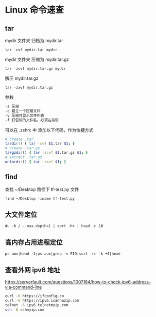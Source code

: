 # Linux 命令速查

## tar

mydir 文件夹 归档为 mydir.tar

`tar -cvf mydir.tar mydir`

mydir 文件夹 压缩为 mydir.tar.gz

`tar -zcvf mydir.tar.gz mydir`

解压 mydir.tar.gz

`tar -zxvf mydir.tar.gz`

参数

```sh
-z 压缩
-c 建立一个压缩文件
-v 压缩时显示文件列表
-f 打包后的文件名，必须在最后
```

可以在 .zshrc 中 添加以下代码，作为快捷方式

```sh
# create .tar
tardir() { tar -cvf $1.tar $1; }
# create .tar.gz
targzdir() { tar -zcvf $1.tar.gz $1; }
# extract .tar.gz
untardir() { tar -zxvf $1; }
```

## find

查找 ~/Desktop 路径下 tf-test.py 文件

`find ~/Desktop -iname tf-test.py`

## 大文件定位

`du -h / --max-depth=1 | sort -hr | head -n 10`

## 高内存占用进程定位

`ps aux|head -1;ps aux|grep -v PID|sort -rn -k +4|head`

## 查看外网 ipv6 地址

<https://serverfault.com/questions/1007184/how-to-check-ipv6-address-via-command-line>

```sh
curl -6 https://ifconfig.co
curl -6 https://ipv6.icanhazip.com
telnet -6 ipv6.telnetmyip.com
ssh -6 sshmyip.com
```
